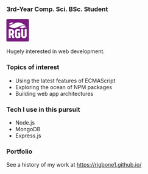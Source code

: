 ### 3rd-Year Comp. Sci. BSc. Student
![Robert Gordon University](rgu.png)

Hugely interested in web development.

### Topics of interest
- Using the latest features of ECMAScript
- Exploring the ocean of NPM packages
- Building web app architectures

### Tech I use in this pursuit
- Node.js
- MongoDB
- Express.js

### Portfolio
See a history of my work at https://rigbone1.github.io/

